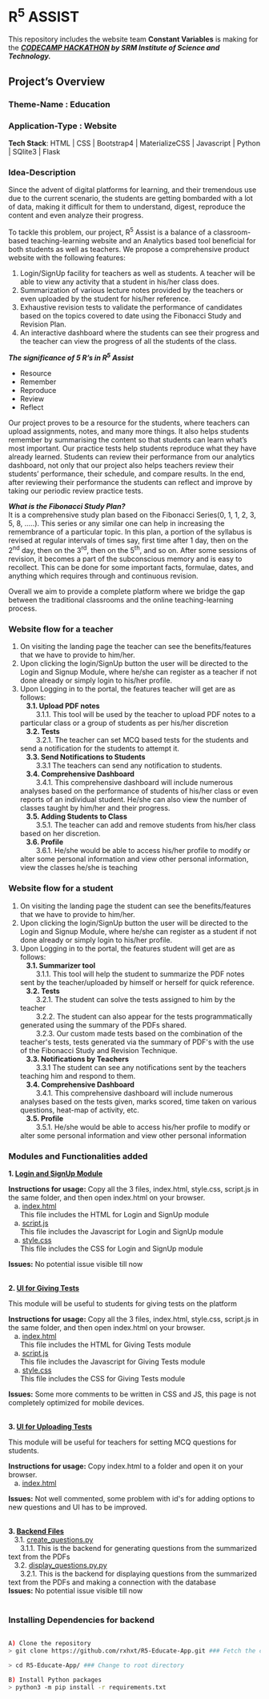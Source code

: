 # R<sup>5</sup> ASSIST

This repository includes the website team **Constant Variables** is making for the ***[CODECAMP HACKATHON](https://codecamphackathon.netlify.app/) by SRM Institute of Science and Technology.***<br>

## Project’s Overview<br>
### Theme-Name : Education<br>
### Application-Type : Website<br>
**Tech Stack**: HTML | CSS | Bootstrap4 | MaterializeCSS | Javascript | Python | SQlite3 | Flask
### Idea-Description
Since the advent of digital platforms for learning, and their tremendous use due to the current scenario, the students are getting bombarded with a lot of data, making it difficult for them to understand, digest, reproduce the content and even analyze their progress.

To tackle this problem, our project, R<sup>5</sup> Assist is a balance of a classroom-based teaching-learning website and an Analytics based tool beneficial for both students as well as teachers. We propose a comprehensive product website with the following features:<br>
1. Login/SignUp facility for teachers as well as students. A teacher will be able to view any activity that a student in his/her class does.<br> 
2. Summarization of various lecture notes provided by the teachers or even uploaded by the student for his/her reference. <br>
3. Exhaustive revision tests to validate the performance of candidates based on the topics covered to date using the Fibonacci Study and Revision Plan. <br>
4. An interactive dashboard where the students can see their progress and the teacher can view the progress of all the students of the class.<br>

***The significance of 5 R’s in R<sup>***5***</sup> Assist<br>***
* Resource
* Remember
* Reproduce
* Review
* Reflect<br>

Our project proves to be a resource for the students, where teachers can upload assignments, notes, and many more things. It also helps students remember by summarising the content so that students can learn what’s most important. Our practice tests help students reproduce what they have already learned. Students can review their performance from our analytics dashboard, not only that our project also helps teachers review their students’ performance, their schedule, and compare results. In the end, after reviewing their performance the students can reflect and improve by taking our periodic review practice tests.

***What is the Fibonacci Study Plan?***<br>
It is a comprehensive study plan based on the Fibonacci Series(0, 1, 1, 2, 3, 5, 8, .....). This series or any similar one can help in increasing the remembrance of a particular topic. In this plan, a portion of the syllabus is revised at regular intervals of times say, first time after 1 day, then on the 2<sup>nd</sup> day, then on the 3<sup>rd</sup>, then on the 5<sup>th</sup>, and so on. After some sessions of revision, it becomes a part of the subconscious memory and is easy to recollect. This can be done for some important facts, formulae, dates, and anything which requires through and continuous revision.

Overall we aim to provide a complete platform where we bridge the gap between the traditional classrooms and the online teaching-learning process.

### Website flow for a teacher<br>

1.  On visiting the landing page the teacher can see the benefits/features that we have to provide to him/her.<br>
2.  Upon clicking the login/SignUp button the user will be directed to the Login and Signup Module, where he/she can register as a teacher if not done already or simply login to his/her profile.<br>
3.  Upon Logging in to the portal, the features teacher will get are as follows:<br>
&nbsp;&nbsp;&nbsp;**3.1. Upload PDF notes**<br>
&nbsp;&nbsp;&nbsp;&nbsp;&nbsp;&nbsp;&nbsp;&nbsp;3.1.1. This tool will be used by the teacher to upload PDF notes to a particular class or a group of students as per his/her discretion<br>
&nbsp;&nbsp;&nbsp;**3.2. Tests**<br>
&nbsp;&nbsp;&nbsp;&nbsp;&nbsp;&nbsp;&nbsp;&nbsp;3.2.1. The teacher can set MCQ based tests for the students and send a notification for the students to attempt it.<br>
&nbsp;&nbsp;&nbsp;**3.3. Send Notifications to Students**<br>
&nbsp;&nbsp;&nbsp;&nbsp;&nbsp;&nbsp;&nbsp;&nbsp;3.3.1 The teachers can send any notification to students.<br>
&nbsp;&nbsp;&nbsp;**3.4. Comprehensive Dashboard**<br>
&nbsp;&nbsp;&nbsp;&nbsp;&nbsp;&nbsp;&nbsp;&nbsp;3.4.1. This comprehensive dashboard will include numerous analyses based on the performance of students of his/her class or even reports of an individual student. He/she can also view the number of classes taught by him/her and their progress.<br>
&nbsp;&nbsp;&nbsp;**3.5. Adding Students to Class**<br>
&nbsp;&nbsp;&nbsp;&nbsp;&nbsp;&nbsp;&nbsp;&nbsp;3.5.1. The teacher can add and remove students from his/her class based on her discretion.<br>
&nbsp;&nbsp;&nbsp;**3.6. Profile**<br>
&nbsp;&nbsp;&nbsp;&nbsp;&nbsp;&nbsp;&nbsp;&nbsp;3.6.1. He/she would be able to access his/her profile to modify or alter some personal information and view other personal information, view the classes he/she is teaching <br>


### Website flow for a student<br>

1.  On visiting the landing page the student can see the benefits/features that we have to provide to him/her.<br>
2.  Upon clicking the login/SignUp button the user will be directed to the Login and Signup Module, where he/she can register as a student if not done already or simply login to his/her profile.<br>
3.  Upon Logging in to the portal, the features student will get are as follows:<br>
&nbsp;&nbsp;&nbsp;**3.1. Summarizer tool**<br>
&nbsp;&nbsp;&nbsp;&nbsp;&nbsp;&nbsp;&nbsp;&nbsp;3.1.1. This tool will help the student to summarize the PDF notes sent by the teacher/uploaded by himself or herself for quick reference.<br>
&nbsp;&nbsp;&nbsp;**3.2. Tests**<br>
&nbsp;&nbsp;&nbsp;&nbsp;&nbsp;&nbsp;&nbsp;&nbsp;3.2.1. The student can solve the tests assigned to him by the teacher<br>
&nbsp;&nbsp;&nbsp;&nbsp;&nbsp;&nbsp;&nbsp;&nbsp;3.2.2. The student can also appear for the tests programmatically generated using the summary of the PDFs shared.<br>
&nbsp;&nbsp;&nbsp;&nbsp;&nbsp;&nbsp;&nbsp;&nbsp;3.2.3. Our custom made tests based on the combination of the teacher's tests, tests generated via the summary of PDF's with the use of the Fibonacci Study and Revision Technique.<br>
&nbsp;&nbsp;&nbsp;**3.3. Notifications by Teachers**<br>
&nbsp;&nbsp;&nbsp;&nbsp;&nbsp;&nbsp;&nbsp;&nbsp;3.3.1 The student can see any notifications sent by the teachers teaching him and respond to them.<br>
&nbsp;&nbsp;&nbsp;**3.4. Comprehensive Dashboard**<br>
&nbsp;&nbsp;&nbsp;&nbsp;&nbsp;&nbsp;&nbsp;&nbsp;3.4.1. This comprehensive dashboard will include numerous analyses based on the tests given, marks scored, time taken on various questions, heat-map of activity, etc.<br>
&nbsp;&nbsp;&nbsp;**3.5. Profile**<br>
&nbsp;&nbsp;&nbsp;&nbsp;&nbsp;&nbsp;&nbsp;&nbsp;3.5.1. He/she would be able to access his/her profile to modify or alter some personal information and view other personal information<br>

### Modules and Functionalities added

**1. [Login and SignUp Module](/Login%20And%20Signup%20Module)**<br>

**Instructions for usage:** Copy all the 3 files, index.html, style.css, script.js in the same folder, and then open index.html on your browser.<br>
&nbsp;&nbsp;&nbsp;a. [index.html](/Login%20And%20Signup%20Module/index.html)<br>
&nbsp;&nbsp;&nbsp;&nbsp;&nbsp; This file includes the HTML for Login and SignUp module<br>
&nbsp;&nbsp;&nbsp;a. [script.js](/Login%20And%20Signup%20Module/script.js)<br>
&nbsp;&nbsp;&nbsp;&nbsp;&nbsp; This file includes the Javascript for Login and SignUp module<br>
&nbsp;&nbsp;&nbsp;a. [style.css](/Login%20And%20Signup%20Module/style.css)<br>
&nbsp;&nbsp;&nbsp;&nbsp;&nbsp; This file includes the CSS for Login and SignUp module<br>

**Issues:** No potential issue visible till now
<br>
<br>

**2. [UI for Giving Tests](/Giving%20Tests/UI)**<br>

This module will be useful to students for giving tests on the platform<br>

**Instructions for usage:** Copy all the 3 files, index.html, style.css, script.js in the same folder, and then open index.html on your browser.<br>
&nbsp;&nbsp;&nbsp;a. [index.html](/Giving%20Tests/UI/index.html)<br>
&nbsp;&nbsp;&nbsp;&nbsp;&nbsp; This file includes the HTML for Giving Tests module<br>
&nbsp;&nbsp;&nbsp;a. [script.js](/Giving%20Tests/UI/script.js)<br>
&nbsp;&nbsp;&nbsp;&nbsp;&nbsp; This file includes the Javascript for Giving Tests module<br>
&nbsp;&nbsp;&nbsp;a. [style.css](/Giving%20Tests/UI/style.css)<br>
&nbsp;&nbsp;&nbsp;&nbsp;&nbsp; This file includes the CSS for Giving Tests module<br>

**Issues:** Some more comments to be written in CSS and JS, this page is not completely optimized for mobile devices.
<br>
<br>


**3. [UI for Uploading Tests](/Uploading%20Tests/UI)**<br>

This module will be useful for teachers for setting MCQ questions for students.<br>

**Instructions for usage:** Copy index.html to a folder and open it on your browser.<br>
&nbsp;&nbsp;&nbsp;a. [index.html](/Uploading%20Tests/index.html)<br>

**Issues:** Not well commented, some problem with id's for adding options to new questions and UI has to be improved.
<br>
<br>


**3. [Backend Files](/backend%20files)**<br>
&nbsp;&nbsp;&nbsp;3.1. [create_questions.py](/backend%20files/create_questions.py)<br>
&nbsp;&nbsp;&nbsp;&nbsp;&nbsp;&nbsp;3.1.1. This is the backend for generating questions from the summarized text from the PDFs<br>
&nbsp;&nbsp;&nbsp;3.2. [display_questions.py.py](/backend%20files/display_questions.py)<br>
&nbsp;&nbsp;&nbsp;&nbsp;&nbsp;&nbsp;3.2.1. This is the backend for displaying questions from the summarized text from the PDFs and making a connection with the database<br>
**Issues:** No potential issue visible till now
<br>
<br>



### Installing Dependencies for backend

```bash

A) Clone the repository
> git clone https://github.com/rxhxt/R5-Educate-App.git ### Fetch the code

> cd R5-Educate-App/ ### Change to root directory

B) Install Python packages
> python3 -m pip install -r requirements.txt

```

